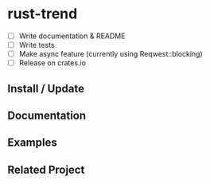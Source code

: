 # rust-trend

- [ ] Write documentation  & README
- [ ] Write tests
- [ ] Make async feature (currently using Reqwest::blocking)
- [ ] Release on crates.io

## Install / Update

## Documentation

## Examples

## Related Project